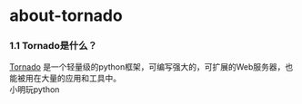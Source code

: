 # about-tornado

### 1.1 Tornado是什么？
[Tornado](http://www.tornadoweb.org) 是一个轻量级的python框架，可编写强大的，可扩展的Web服务器，也能被用在大量的应用和工具中。<br />
小明玩python

